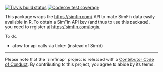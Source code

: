  [![Travis build status](https://travis-ci.org/Plebejer/simfinapi.svg?branch=master)](https://travis-ci.org/Plebejer/simfinapi)
 [![Codecov test coverage](https://codecov.io/gh/Plebejer/simfinapi/branch/master/graph/badge.svg)](https://codecov.io/gh/Plebejer/simfinapi?branch=master)

This package wraps the https://simfin.com/ API to make SimFin data easily available in R. To obtain a SimFin API key (and thus to use this package), you need to register at https://simfin.com/login. 

To do:

- allow for api calls via ticker (instead of SimId)

---

Please note that the 'simfinapi' project is released with a
[Contributor Code of Conduct](.github/CODE_OF_CONDUCT.md).
By contributing to this project, you agree to abide by its terms.
